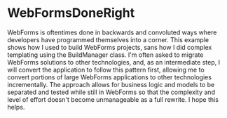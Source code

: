 # WebFormsDoneRight
WebForms is oftentimes done in backwards and convoluted ways where developers have programmed themselves into a corner. This example shows how I used to build WebForms projects, sans how I did complex templating using the BuildManager class. I'm often asked to migrate WebForms solutions to other technologies, and, as an intermediate step, I will convert the application to follow this pattern first, allowing me to convert portions of large WebForms applications to other technologies incrementally. The approach allows for business logic and models to be separated and tested while still in WebForms so that the complexity and level of effort doesn't become unmanageable as a full rewrite. I hope this helps. 
